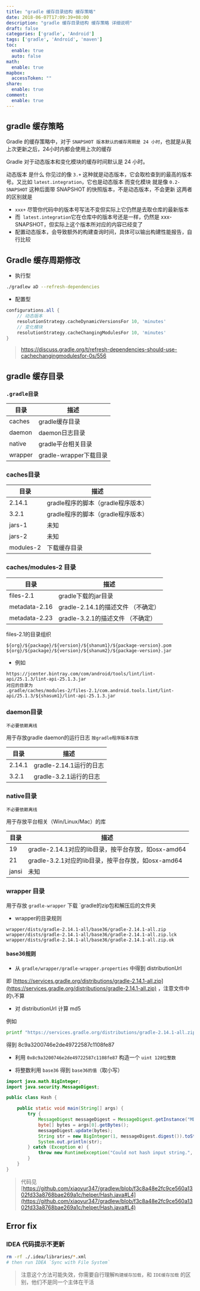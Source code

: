```yaml
---
title: "gradle 缓存目录结构 缓存策略"
date: 2018-06-07T17:09:39+08:00
description: "gradle 缓存目录结构 缓存策略 详细说明"
draft: false
categories: ['gradle', 'Android']
tags: ['gradle', 'Android', 'maven']
toc:
  enable: true
  auto: false
math:
  enable: true
mapbox:
  accessToken: ""
share:
  enable: true
comment:
  enable: true
---
```


## gradle 缓存策略

Gradle 的缓存策略中，对于 `SNAPSHOT 版本默认的缓存周期是 24 小时`，也就是从我上次更新之后，24小时内都会使用上次的缓存

Gradle 对于动态版本和变化模块的缓存时间默认是 24 小时。

动态版本 是什么
你见过的像 `3.+` 这种就是动态版本，它会取检查到的最高的版本号。又比如 `latest.integration`，它也是动态版本
而变化模块
就是像 `0.2-SNAPSHOT` 这种后面带 SNAPSHOT 的快照版本，不是动态版本，不会更新
这两者的区别就是

- `xxx+` 尽管你代码中的版本号写法不变但实际上它仍然是去取仓库的最新版本
- 而` latest.integration`它在仓库中的版本号还是一样，仍然是 xxx-SNAPSHOT，但实际上这个版本所对应的内容已经变了
- 配置动态版本，会导致额外的构建查询时间，具体可以输出构建性能报告，自行比较

## Gradle 缓存周期修改

- 执行型

```bash
./gradlew aD --refresh-dependencies
```

- 配置型

```gradle
configurations.all {
    // 动态版本
    resolutionStrategy.cacheDynamicVersionsFor 10, 'minutes'
    // 变化模块
    resolutionStrategy.cacheChangingModulesFor 10, 'minutes'
}
```

> https://discuss.gradle.org/t/refresh-dependencies-should-use-cachechangingmodulesfor-0s/556

## gradle 缓存目录

### `.gradle目录`


| 目录 | 描述 |
|-----|-----|
| caches | gradle缓存目录 |
| daemon | daemon日志目录 |
| native | gradle平台相关目录 |
| wrapper | gradle-wrapper下载目录 |


### caches目录

 | 目录 | 描述 |
|-----|-----|
| 2.14.1 | gradle程序的脚本（gradle程序版本） |
| 3.2.1 | gradle程序的脚本（gradle程序版本） |
| jars-1 | 未知 |
| jars-2 | 未知 |
| modules-2 | 下载缓存目录 |

### caches/modules-2 目录

| 目录 | 描述 |
|-----|-----|
| files-2.1 | gradle下载的jar目录 |
| metadata-2.16 | gradle-2.14.1的描述文件 （不确定） |
| metadata-2.23 | gradle-3.2.1的描述文件 （不确定） |

files-2.1的目录组织

```
${org}/${package}/${version}/${shanum1}/${package-version}.pom
${org}/${package}/${version}/${shanum2}/${package-version}.jar
```

- 例如

```
https://jcenter.bintray.com/com/android/tools/lint/lint-api/25.1.3/lint-api-25.1.3.jar
对应的目录为
.gradle/caches/modules-2/files-2.1/com.android.tools.lint/lint-api/25.1.3/${shasum1}/lint-api-25.1.3.jar
```

### daemon目录

`不必要依赖离线`

用于存放gradle daemon的运行日志 `按gradle程序版本存放`

| 目录 | 描述 |
|-----|-----|
| 2.14.1 | gradle-2.14.1运行的日志 |
| 3.2.1 | gradle-3.2.1运行的日志 |

### native目录

`不必要依赖离线`

用于存放平台相关（Win/Linux/Mac）的库

| 目录 | 描述 |
|-----|-----|
|19 | gradle-2.14.1对应的lib目录，按平台存放，如osx-amd64 |
|21 | gradle-3.2.1对应的lib目录，按平台存放，如osx-amd64 |
|jansi | 未知 |

### wrapper 目录

用于存放 `gradle-wrapper` 下载 `gradle的zip包和解压后的文件夹

- wrapper的目录规则

```
wrapper/dists/gradle-2.14.1-all/base36/gradle-2.14.1-all.zip
wrapper/dists/gradle-2.14.1-all/base36/gradle-2.14.1-all.zip.lck
wrapper/dists/gradle-2.14.1-all/base36/gradle-2.14.1-all.zip.ok
```

#### base36规则

- 从 `gradle/wrapper/gradle-wrapper.properties` 中得到 distributionUrl

即 [https://services.gradle.org/distributions/gradle-2.14.1-all.zip](https://services.gradle.org/distributions/gradle-2.14.1-all.zip) ，注意文件中的`\`不算

- 对 distributionUrl 计算 md5

例如

```bash
printf "https://services.gradle.org/distributions/gradle-2.14.1-all.zip" | md5
```

得到 8c9a3200746e2de49722587c1108fe87

- 利用 `0x8c9a3200746e2de49722587c1108fe87` 构造一个 `uint 128位整数`

- 将整数利用 `base36` 得到 `base36的值`（取小写）

```java
import java.math.BigInteger;
import java.security.MessageDigest;

public class Hash {

    public static void main(String[] args) {
        try {
            MessageDigest messageDigest = MessageDigest.getInstance("MD5");
            byte[] bytes = args[0].getBytes();
            messageDigest.update(bytes);
            String str = new BigInteger(1, messageDigest.digest()).toString(36);
            System.out.println(str);
        } catch (Exception e) {
            throw new RuntimeException("Could not hash input string.", e);
        }
    }
}
```

> 代码见 [https://github.com/xiaoyur347/gradlew/blob/f3c8a48e2fc9ce560a1302fd33a8768bae269a1c/helper/Hash.java#L4](https://github.com/xiaoyur347/gradlew/blob/f3c8a48e2fc9ce560a1302fd33a8768bae269a1c/helper/Hash.java#L4)

## Error fix

### IDEA 代码提示不更新

```bash
rm -rf ./.idea/libraries/*.xml
# then run IDEA `Sync with File System`
```

 > 注意这个方法可能失效，你需要自行理解`构建缓存加载`，和 `IDE缓存加载` 的区别，他们不是同一个主体在干活
